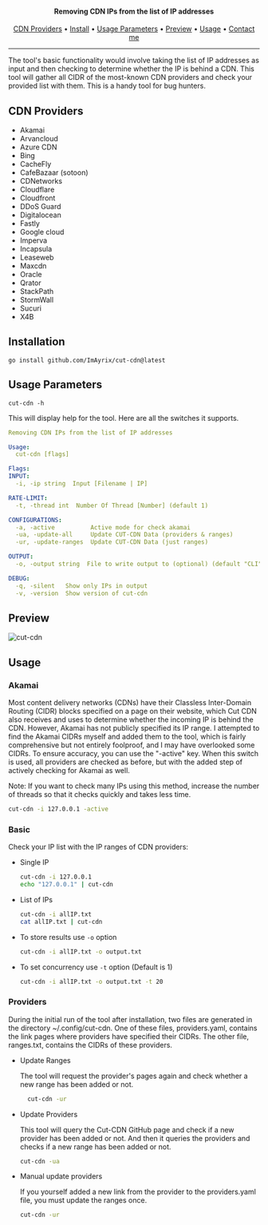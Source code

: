 <h4 align="center"> Removing CDN IPs from the list of IP addresses </h4>
<p align="center">
  <a href="#cdn-providers">CDN Providers</a> •
  <a href="#installation">Install</a> •
  <a href="#usage-parameters">Usage Parameters</a> •
  <a href="#preview">Preview</a> •
  <a href="#usage">Usage</a> •
  <a href="https://t.me/ImAyrix">Contact me</a>
</p>

---

The tool's basic functionality would involve taking the list of IP addresses as input and then checking to determine whether the IP is behind a CDN.
This tool will gather all CIDR of the most-known CDN providers and check your provided list with them.
This is a handy tool for bug hunters.

## CDN Providers
* Akamai
* Arvancloud
* Azure CDN
* Bing
* CacheFly
* CafeBazaar (sotoon)
* CDNetworks
* Cloudflare
* Cloudfront
* DDoS Guard
* Digitalocean
* Fastly
* Google cloud
* Imperva
* Incapsula
* Leaseweb
* Maxcdn
* Oracle
* Qrator
* StackPath
* StormWall
* Sucuri
* X4B

## Installation
```
go install github.com/ImAyrix/cut-cdn@latest
```


## Usage Parameters
```
cut-cdn -h
```
This will display help for the tool. Here are all the switches it supports.
```yaml
Removing CDN IPs from the list of IP addresses

Usage:
  cut-cdn [flags]

Flags:
INPUT:
  -i, -ip string  Input [Filename | IP]

RATE-LIMIT:
  -t, -thread int  Number Of Thread [Number] (default 1)

CONFIGURATIONS:
  -a, -active          Active mode for check akamai
  -ua, -update-all     Update CUT-CDN Data (providers & ranges)
  -ur, -update-ranges  Update CUT-CDN Data (just ranges)

OUTPUT:
  -o, -output string  File to write output to (optional) (default "CLI")

DEBUG:
  -q, -silent   Show only IPs in output
  -v, -version  Show version of cut-cdn

```

## Preview

![cut-cdn](https://user-images.githubusercontent.com/89543912/221229391-5bb70bb1-5b6f-43ae-a912-0d1663498cad.png)

## Usage

### Akamai
Most content delivery networks (CDNs) have their Classless Inter-Domain Routing (CIDR) blocks specified on a page on their website, which Cut CDN also receives and uses to determine whether the incoming IP is behind the CDN.
However, Akamai has not publicly specified its IP range. I attempted to find the Akamai CIDRs myself and added them to the tool, which is fairly comprehensive but not entirely foolproof, and I may have overlooked some CIDRs.
To ensure accuracy, you can use the "-active" key. When this switch is used, all providers are checked as before, but with the added step of actively checking for Akamai as well.

Note: If you want to check many IPs using this method, increase the number of threads so that it checks quickly and takes less time.

```bash
cut-cdn -i 127.0.0.1 -active
```

### Basic
Check your IP list with the IP ranges of CDN providers:

+ Single IP 
    ```bash
    cut-cdn -i 127.0.0.1
    echo "127.0.0.1" | cut-cdn
    ```
+ List of IPs 
    ```bash
    cut-cdn -i allIP.txt
    cat allIP.txt | cut-cdn
    ```
+ To store results use `-o` option 
    ```bash
    cut-cdn -i allIP.txt -o output.txt
    ```
+ To set concurrency use `-t` option (Default is 1)
    ```bash
    cut-cdn -i allIP.txt -o output.txt -t 20
    ```

### Providers
During the initial run of the tool after installation, two files are generated in the directory ~/.config/cut-cdn. One of these files, providers.yaml, contains the link pages where providers have specified their CIDRs. The other file, ranges.txt, contains the CIDRs of these providers.

+ Update Ranges

    The tool will request the provider's pages again and check whether a new range has been added or not.
    ```bash
      cut-cdn -ur
    ```

+ Update Providers

  This tool will query the Cut-CDN GitHub page and check if a new provider has been added or not. And then it queries the providers and checks if a new range has been added or not.
  ```bash
  cut-cdn -ua
  ```

+ Manual update providers

  If you yourself added a new link from the provider to the providers.yaml file, you must update the ranges once.
  ```bash
  cut-cdn -ur
  ```
